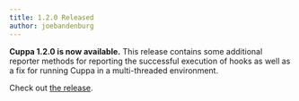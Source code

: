 ```yaml
---
title: 1.2.0 Released
author: joebandenburg
---
```


**Cuppa 1.2.0 is now available.**
This release contains some additional reporter methods for reporting the successful execution of hooks as well as a fix for running Cuppa in a multi-threaded environment. 

Check out [the release](https://github.com/cuppa-framework/cuppa/releases/tag/v1.2.0).